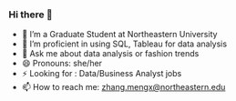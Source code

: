 ### Hi there 👋

- 🔭 I’m a Graduate Student at Northeastern University
- 🌱 I’m proficient in using SQL, Tableau for data analysis  
- 💬 Ask me about data analysis or fashion trends 
- 😄 Pronouns: she/her
- ⚡ Looking for : Data/Business Analyst jobs
- 📫 How to reach me: zhang.mengx@northeastern.edu
